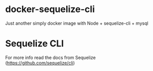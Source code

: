 # docker-sequelize-cli
Just another simply docker image with Node + sequelize-cli + mysql

# Sequelize CLI
For more info read the docs from Sequelize (https://github.com/sequelize/cli)


